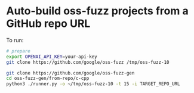 # Auto-build oss-fuzz projects from a GitHub repo URL


To run:

```sh
# prepare
export OPENAI_API_KEY=your-api-key
git clone https://github.com/google/oss-fuzz /tmp/oss-fuzz-10

git clone https://github.com/google/oss-fuzz-gen
cd oss-fuzz-gen/from-repo/c-cpp
python3 ./runner.py -o ~/tmp/oss-fuzz-10 -t 15 -i TARGET_REPO_URL
```
